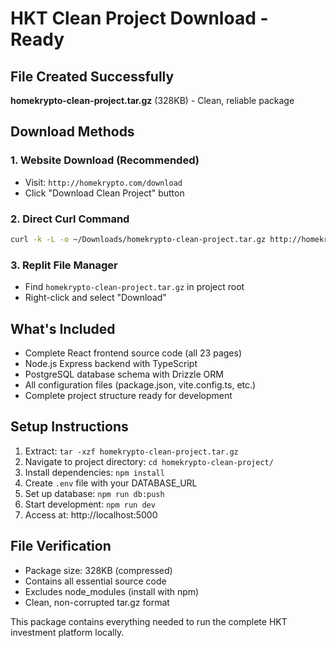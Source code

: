# HKT Clean Project Download - Ready

## File Created Successfully
**homekrypto-clean-project.tar.gz** (328KB) - Clean, reliable package

## Download Methods

### 1. Website Download (Recommended)
- Visit: `http://homekrypto.com/download`
- Click "Download Clean Project" button

### 2. Direct Curl Command
```bash
curl -k -L -o ~/Downloads/homekrypto-clean-project.tar.gz http://homekrypto.com/api/download-complete-zip
```

### 3. Replit File Manager
- Find `homekrypto-clean-project.tar.gz` in project root
- Right-click and select "Download"

## What's Included
- Complete React frontend source code (all 23 pages)
- Node.js Express backend with TypeScript
- PostgreSQL database schema with Drizzle ORM
- All configuration files (package.json, vite.config.ts, etc.)
- Complete project structure ready for development

## Setup Instructions
1. Extract: `tar -xzf homekrypto-clean-project.tar.gz`
2. Navigate to project directory: `cd homekrypto-clean-project/`
3. Install dependencies: `npm install`
4. Create `.env` file with your DATABASE_URL
5. Set up database: `npm run db:push`
6. Start development: `npm run dev`
7. Access at: http://localhost:5000

## File Verification
- Package size: 328KB (compressed)
- Contains all essential source code
- Excludes node_modules (install with npm)
- Clean, non-corrupted tar.gz format

This package contains everything needed to run the complete HKT investment platform locally.